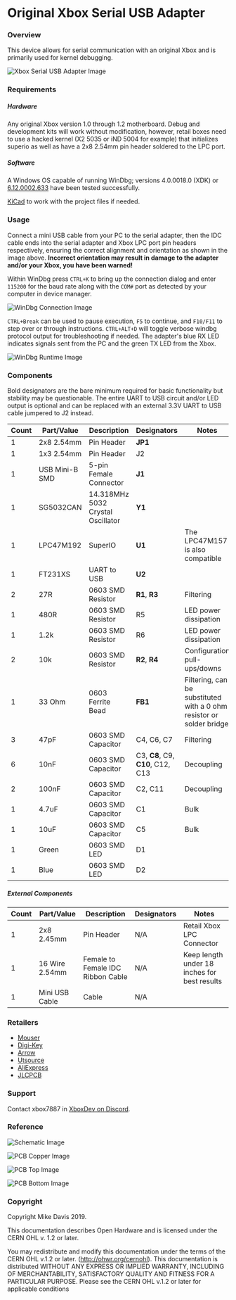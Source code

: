 
# Original Xbox Serial USB Adapter

### Overview

This device allows for serial communication with an original Xbox and is primarily used for kernel debugging.

![Xbox Serial USB Adapter Image](images/adapter.png?raw=true "Xbox Serial USB Adapter")

### Requirements

##### Hardware

Any original Xbox version 1.0 through 1.2 motherboard.
Debug and development kits will work without modification, however, retail boxes need to use a hacked kernel (X2 5035 or iND 5004 for example) that initializes superio as well as have a 2x8 2.54mm pin header soldered to the LPC port.

##### Software

A Windows OS capable of running WinDbg; versions 4.0.0018.0 (XDK) or [6.12.0002.633](http://download.microsoft.com/download/A/6/A/A6AC035D-DA3F-4F0C-ADA4-37C8E5D34E3D/setup/WinSDKDebuggingTools/dbg_x86.msi) have been tested successfully.

[KiCad](http://kicad-pcb.org/download/) to work with the project files if needed.

### Usage

Connect a mini USB cable from your PC to the serial adapter, then the IDC cable ends into the serial adapter and Xbox LPC port pin headers respectively, ensuring the correct alignment and orientation as shown in the image above. **Incorrect orientation may result in damage to the adapter and/or your Xbox, you have been warned!**

Within WinDbg press `CTRL+K` to bring up the connection dialog and enter `115200` for the baud rate along with the `COM#` port as detected by your computer in device manager.

![WinDbg Connection Image](images/windbg-connect.png?raw=true "WinDbg Connection")

`CTRL+Break` can be used to pause execution, `F5` to continue, and `F10/F11` to step over or through instructions.
`CTRL+ALT+D` will toggle verbose windbg protocol output for troubleshooting if needed.
The adapter's blue RX LED indicates signals sent from the PC and the green TX LED from the Xbox. 

![WinDbg Runtime Image](images/windbg-runtime.png?raw=true "WinDbg Runtime")

### Components

Bold designators are the bare minimum required for basic functionality but stability may be questionable. The entire UART to USB circuit and/or LED output is optional and can be replaced with an external 3.3V UART to USB cable jumpered to J2 instead.

| Count | Part/Value | Description | Designators | Notes |
| - | - | - | - | - |
| 1  | 2x8 2.54mm | Pin Header | **JP1** | |
| 1  | 1x3 2.54mm | Pin Header | J2 | |
| 1  | USB Mini-B SMD | 5-pin Female Connector  | **J1** | |
| 1  | SG5032CAN | 14.318MHz 5032 Crystal Oscillator | **Y1** | |
| 1  | LPC47M192 | SuperIO | **U1** | The LPC47M157 is also compatible |
| 1  | FT231XS | UART to USB | **U2** | |
| 2  | 27R | 0603 SMD Resistor | **R1**, **R3** | Filtering |
| 1  | 480R | 0603 SMD Resistor | R5 | LED power dissipation |
| 1  | 1.2k | 0603 SMD Resistor | R6 | LED power dissipation  |
| 2  | 10k | 0603 SMD Resistor | **R2**, **R4** | Configuration pull-ups/downs |
| 1  | 33 Ohm | 0603 Ferrite Bead | **FB1** | Filtering, can be substituted with a 0 ohm resistor or solder bridge |
| 3  | 47pF | 0603 SMD Capacitor | C4, C6, C7 | Filtering |
| 6  | 10nF | 0603 SMD Capacitor | C3, **C8**, C9, **C10**, C12, C13 | Decoupling |
| 2  | 100nF | 0603 SMD Capacitor | C2, C11 | Decoupling |
| 1  | 4.7uF | 0603 SMD Capacitor | C1 | Bulk |
| 1  | 10uF | 0603 SMD Capacitor | C5 | Bulk |
| 1  | Green | 0603 SMD LED | D1 | |
| 1  | Blue | 0603 SMD LED | D2 | |

##### External Components

| Count | Part/Value | Description | Designators | Notes |
| - | - | - | - | - |
| 1 | 2x8 2.45mm | Pin Header | N/A | Retail Xbox LPC Connector |
| 1 | 16 Wire 2.54mm | Female to Female IDC Ribbon Cable | N/A | Keep length under 18 inches for best results |
| 1 | Mini USB Cable | Cable | N/A | |

### Retailers

* [Mouser](https://www.mouser.com/)
* [Digi-Key](https://www.digikey.com/)
* [Arrow](https://www.arrow.com/)
* [Utsource](https://www.utsource.net/)
* [AliExpress](https://www.aliexpress.com/)
* [JLCPCB](https://jlcpcb.com/)

### Support

Contact xbox7887 in [XboxDev on Discord](https://discord.gg/WxJPPyz).

### Reference

![Schematic Image](images/schematic.png?raw=true "Schematic Runtime")

![PCB Copper Image](images/pcb-copper.png?raw=true "PCB Copper Runtime")

![PCB Top Image](images/pcb-top.png?raw=true "PCB Top Runtime")

![PCB Bottom Image](images/pcb-bottom.png?raw=true "PCB Bottom Runtime")

### Copyright

Copyright Mike Davis 2019.

This documentation describes Open Hardware and is licensed under the
CERN OHL v. 1.2 or later.

You may redistribute and modify this documentation under the terms of the
CERN OHL v.1.2 or later. (http://ohwr.org/cernohl). This documentation is distributed
WITHOUT ANY EXPRESS OR IMPLIED WARRANTY, INCLUDING OF
MERCHANTABILITY, SATISFACTORY QUALITY AND FITNESS FOR A
PARTICULAR PURPOSE. Please see the CERN OHL v.1.2 or later for applicable
conditions
